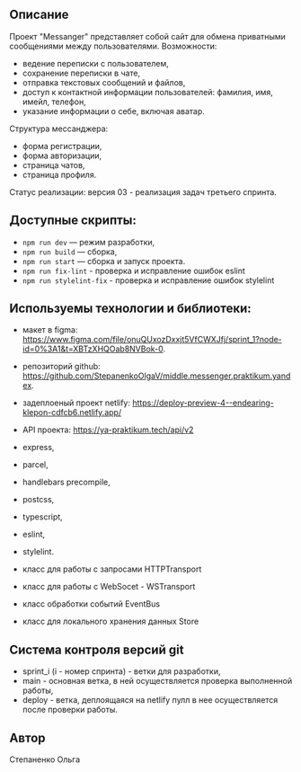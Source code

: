 ## **Описание**
Проект "Messanger" представляет собой сайт для обмена приватными сообщениями между пользователями.
Возможности: 
- ведение переписки с пользователем,
- сохранение переписки в чате,
- отправка текстовых сообщений и файлов,
- доступ к контактной информации пользователей: фамилия, имя, имейл, телефон,
- указание информации о себе, включая аватар.

Структура мессанджера:
- форма регистрации,
- форма авторизации,
- страница чатов,
- страница профиля.

Статус реализации: версия 03 - реализация задач третьего спринта.


## **Доступные скрипты:**
- `npm run dev` — режим разработки,
- `npm run build` — сборка,
- `npm run start` — сборка и запуск проекта.
- `npm run fix-lint` - проверка и исправление ошибок eslint
- `npm run stylelint-fix` - проверка и исправление ошибок stylelint

## **Используемы технологии и библиотеки:**
- макет в figma: https://www.figma.com/file/onuQUxozDxxjt5VfCWXJfj/sprint_1?node-id=0%3A1&t=XBTzXHQOab8NVBok-0.
- репозиторий github: https://github.com/StepanenkoOlgaV/middle.messenger.praktikum.yandex.
- задеплоеный проект netlify: https://deploy-preview-4--endearing-klepon-cdfcb6.netlify.app/ 
- API проекта: https://ya-praktikum.tech/api/v2

- express, 
- parcel, 
- handlebars precompile,
- postcss,
- typescript,
- eslint,
- stylelint.

- класс для рaботы с запросами HTTPTransport
- класс для работы с WebSocet - WSTransport
- класс обработки событий EventBus
- класс для локального хранения данных Store


## **Система контроля версий git**
- sprint_i (i - номер спринта) - ветки для разработки,
- main - основная ветка, в ней осуществляется проверка выполненной работы,
- deploy - ветка, деплоящаяся на netlify пулл в нее осуществляется после проверки работы.

## Автор
Степаненко Ольга
